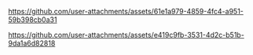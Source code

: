 

https://github.com/user-attachments/assets/61e1a979-4859-4fc4-a951-59b398cb0a31



https://github.com/user-attachments/assets/e419c9fb-3531-4d2c-b51b-9da1a6d82818

